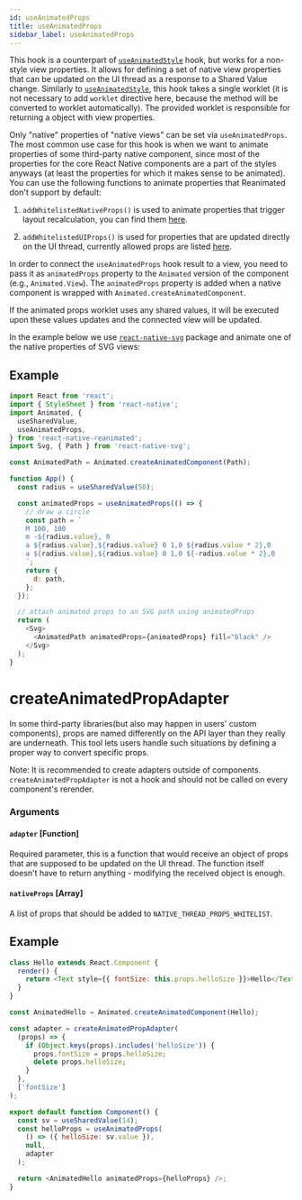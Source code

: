 ```yaml
---
id: useAnimatedProps
title: useAnimatedProps
sidebar_label: useAnimatedProps
---
```


This hook is a counterpart of [`useAnimatedStyle`](/docs/2.x/api/hooks/useAnimatedStyle) hook, but works for a non-style view properties.
It allows for defining a set of native view properties that can be updated on the UI thread as a response to a Shared Value change.
Similarly to [`useAnimatedStyle`](/docs/2.x/api/hooks/useAnimatedStyle), this hook takes a single worklet (it is not necessary to add `worklet` directive here, because the method will be converted to worklet automatically).
The provided worklet is responsible for returning a object with view properties.

Only "native" properties of "native views" can be set via `useAnimatedProps`.
The most common use case for this hook is when we want to animate properties of some third-party native component, since most of the properties for the core React Native components are a part of the styles anyways (at least the properties for which it makes sense to be animated).
You can use the following functions to animate properties that Reanimated don't support by default:

1. `addWhitelistedNativeProps()` is used to animate properties that trigger layout recalculation, you can find them [here](https://github.com/software-mansion/react-native-reanimated/blob/2.3.0/src/ConfigHelper.ts#L31).

2. `addWhitelistedUIProps()` is used for properties that are updated directly on the UI thread, currently allowed props are listed [here](https://github.com/software-mansion/react-native-reanimated/blob/2.3.0/src/ConfigHelper.ts#L6).

In order to connect the `useAnimatedProps` hook result to a view, you need to pass it as `animatedProps` property to the `Animated` version of the component (e.g., `Animated.View`).
The `animatedProps` property is added when a native component is wrapped with `Animated.createAnimatedComponent`.

If the animated props worklet uses any shared values, it will be executed upon these values updates and the connected view will be updated.

In the example below we use [`react-native-svg`](https://github.com/react-native-community/react-native-svg) package and animate one of the native properties of SVG views:

## Example

```js {12-16}
import React from 'react';
import { StyleSheet } from 'react-native';
import Animated, {
  useSharedValue,
  useAnimatedProps,
} from 'react-native-reanimated';
import Svg, { Path } from 'react-native-svg';

const AnimatedPath = Animated.createAnimatedComponent(Path);

function App() {
  const radius = useSharedValue(50);

  const animatedProps = useAnimatedProps(() => {
    // draw a circle
    const path = `
    M 100, 100
    m -${radius.value}, 0
    a ${radius.value},${radius.value} 0 1,0 ${radius.value * 2},0
    a ${radius.value},${radius.value} 0 1,0 ${-radius.value * 2},0
    `;
    return {
      d: path,
    };
  });

  // attach animated props to an SVG path using animatedProps
  return (
    <Svg>
      <AnimatedPath animatedProps={animatedProps} fill="black" />
    </Svg>
  );
}
```

# createAnimatedPropAdapter

In some third-party libraries(but also may happen in users' custom components), props are named differently on the API layer than they really are underneath. This tool lets users handle such situations by defining a proper way to convert specific props.

Note: It is recommended to create adapters outside of components. `createAnimatedPropAdapter` is not a hook and should not be called on every component's rerender.

### Arguments

#### `adapter` [Function]

Required parameter, this is a function that would receive an object of props that are supposed to be updated on the UI thread. The function itself doesn't have to return anything - modifying the received object is enough.

#### `nativeProps` [Array]

A list of props that should be added to `NATIVE_THREAD_PROPS_WHITELIST`.

## Example

```js {3,9,24}
class Hello extends React.Component {
  render() {
    return <Text style={{ fontSize: this.props.helloSize }}>Hello</Text>;
  }
}

const AnimatedHello = Animated.createAnimatedComponent(Hello);

const adapter = createAnimatedPropAdapter(
  (props) => {
    if (Object.keys(props).includes('helloSize')) {
      props.fontSize = props.helloSize;
      delete props.helloSize;
    }
  },
  ['fontSize']
);

export default function Component() {
  const sv = useSharedValue(14);
  const helloProps = useAnimatedProps(
    () => ({ helloSize: sv.value }),
    null,
    adapter
  );

  return <AnimatedHello animatedProps={helloProps} />;
}
```
